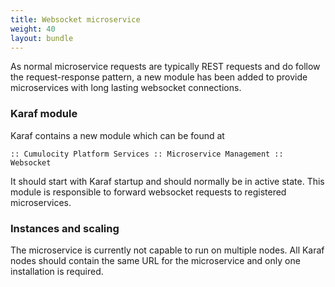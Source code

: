 ```yaml
---
title: Websocket microservice
weight: 40
layout: bundle
---
```



As normal microservice requests are typically REST requests and do follow the request-response pattern, a new module has been added to provide microservices with long lasting websocket connections.

### Karaf module

Karaf contains a new module which can be found at

	:: Cumulocity Platform Services :: Microservice Management :: Websocket 

It should start with Karaf startup and should normally be in active state. This module is responsible to forward websocket requests to registered microservices. 

### Instances and scaling

The microservice is currently not capable to run on multiple nodes. All Karaf nodes should contain the same URL for the microservice and only one installation is required.
